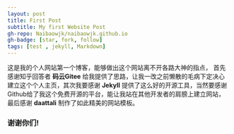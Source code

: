 ```yaml
---
layout: post
title: First Post
subtitle: My first Website Post
gh-repo: Naibaowjk/naibaowjk.github.io
gh-badge: [star, fork, follow]
tags: [test , jekyll, Markdown]
---
```




这是我的个人网站第一个博客，能够做出这个网站离不开各路大神的指点，  首先感谢知乎回答者 **码云Gitee** 给我提供了思路，让我一改之前懒散的毛病下定决心建立这个个人主页，其次我要感谢 **Jekyll** 提供了这么好的开源工具，当然要感谢Github给了我这个免费开源的平台，能让我站在其他开发者的肩膀上建立网站，最后感谢 **daattali** 制作了如此精美的网站模板。











### 谢谢你们!